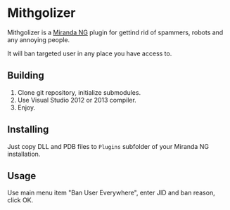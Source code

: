Mithgolizer
===========

Mithgolizer is a [Miranda NG](http://miranda-ng.org/) plugin for gettind rid of
spammers, robots and any annoying people.

It will ban targeted user in any place you have access to.

## Building

1. Clone git repository, initialize submodules.
2. Use Visual Studio 2012 or 2013 compiler.
3. Enjoy.

## Installing

Just copy DLL and PDB files to `Plugins` subfolder of your Miranda NG installation.

## Usage

Use main menu item "Ban User Everywhere", enter JID and ban reason, click OK.

